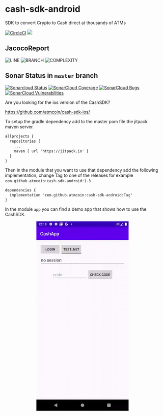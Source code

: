 # cash-sdk-android
SDK to convert Crypto to Cash direct at thousands of ATMs

[![CircleCI](https://circleci.com/gh/atmcoin/cash-sdk-android.svg?style=svg)](https://circleci.com/gh/atmcoin/cash-sdk-android)
[![](https://jitpack.io/v/atmcoin/cash-sdk-android.svg)](https://jitpack.io/#atmcoin/cash-sdk-android)

## JacocoReport
![LINE](https://img.shields.io/badge/line--coverage-57%25-orange.svg)
![BRANCH](https://img.shields.io/badge/branch--coverage-52%25-orange.svg)
![COMPLEXITY](https://img.shields.io/badge/complexity-3.34-brightgreen.svg)

## Sonar Status in `master` branch
[![Sonarcloud Status](https://sonarcloud.io/api/project_badges/measure?project=atmcoin_cash-sdk-android&metric=alert_status)](https://sonarcloud.io/dashboard?id=atmcoin_atmcoin_cash-sdk-android) 
[![SonarCloud Coverage](https://sonarcloud.io/api/project_badges/measure?project=atmcoin_cash-sdk-android&metric=coverage)](https://sonarcloud.io/component_measures/metric/coverage/list?id=atmcoin_atmcoin_cash-sdk-android)
[![SonarCloud Bugs](https://sonarcloud.io/api/project_badges/measure?project=atmcoin_cash-sdk-android&metric=bugs)](https://sonarcloud.io/component_measures/metric/reliability_rating/list?id=atmcoin_atmcoin_cash-sdk-android)
[![SonarCloud Vulnerabilities](https://sonarcloud.io/api/project_badges/measure?project=atmcoin_cash-sdk-android&metric=vulnerabilities)](https://sonarcloud.io/component_measures/metric/security_rating/list?id=atmcoin_atmcoin_cash-sdk-android)

Are you looking for the ios version of the CashSDK? 

https://github.com/atmcoin/cash-sdk-ios/

To setup the gradle dependency add to the master pom file the jitpack maven server.

```
allprojects {
  repositories {
    ...
    maven { url 'https://jitpack.io' }
  }
}
```

Then in the module that you want to use that dependency add the following implementation, change Tag to one of the releases for example
`com.github.atmcoin:cash-sdk-android:1.3`

```
dependencies {
  implementation 'com.github.atmcoin:cash-sdk-android:Tag'
}
```

In the module `app` you can find a demo app that shows how to use the CashSDK.


<p align="center">
  <img src="demoapp.gif" alt="demoApp" width="300px"/>
</p>

